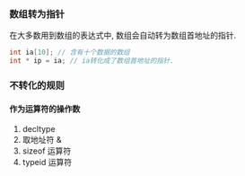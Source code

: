 ### 数组转为指针

在大多数用到数组的表达式中, 数组会自动转为数组首地址的指针.

```c++
int ia[10]; // 含有十个数据的数组
int * ip = ia; // ia转化成了数组首地址的指针.
```

### 不转化的规则

#### 作为运算符的操作数
1. decltype
2. 取地址符 &
3. sizeof 运算符
4. typeid 运算符

